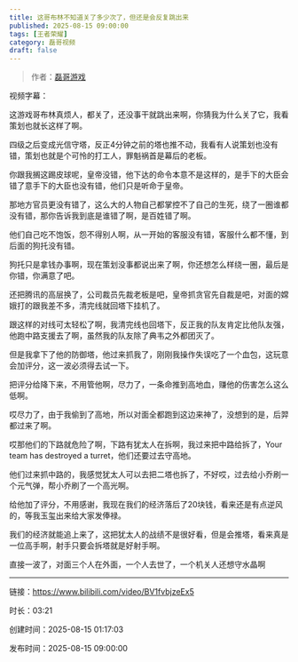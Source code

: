 ```yaml
---
title: 这哥布林不知道关了多少次了，但还是会反复跳出来
published: 2025-08-15 09:00:00
tags: [王者荣耀]
category: 磊哥视频
draft: false
---
```



> 作者：[磊哥游戏](https://space.bilibili.com/268941858?spm_id_from=333.788.upinfo.head.click)

视频字幕：

这游戏哥布林真烦人，都关了，还没事干就跳出来啊，你猜我为什么关了它，我看策划也就长这样了啊。

四级之后变成光信守塔，反正4分钟之前的塔也推不动，我看有人说策划也没有错，策划也就是个可怜的打工人，罪魁祸首是幕后的老板。

你跟我搁这踢皮球呢，皇帝没错，他下达的命令本意不是这样的，是手下的大臣会错了意手下的大臣也没有错，他们只是听命于皇帝。

那地方官员更没有错了，这么大的人物自己都掌控不了自己的生死，绕了一圈谁都没有错，那你告诉我到底是谁错了啊，是百姓错了啊。

他们自己吃不饱饭，怨不得别人啊，从一开始的客服没有错，客服什么都不懂，到后面的狗托没有错。

狗托只是拿钱办事啊，现在策划没事都说出来了啊，你还想怎么样绕一圈，最后是你错，你满意了吧。

还把腾讯的高层换了，公司裁员先裁老板是吧，皇帝抓贪官先自裁是吧，对面的嫦娥打的跟我差不多，清完线就回塔下挂机了。

跟这样的对线可太轻松了啊，我清完线也回塔下，反正我的队友肯定比他队友强，他跑中路支援去了啊，虽然我的队友除了典韦之外都团灭了。

但是我拿下了他的防御塔，他过来抓我了，刚刚我操作失误吃了一个血包，这玩意会加评分，这一波必须得去试一下。

把评分给降下来，不用管他啊，尽力了，一条命推到高地血，赚他的伤害怎么这么低啊。

哎尽力了，由于我偷到了高地，所以对面全都跑到这边来神了，没想到的是，后羿都过来了啊。

哎那他们的下路就危险了啊，下路有犹太人在拆啊，我过来把中路给拆了，Your team has destroyed a turret，他们还要过去守高地。

他们过来抓中路的，我感觉犹太人可以去把二塔也拆了，不好哎，过去给小乔刷一个元气弹，帮小乔刷了一个高光啊。

给他加了评分，不用感谢，我现在我们的经济落后了20块钱，看来还是有点逆风的，等我玉玺出来给大家发俸禄。

我们的经济就能追上来了，这把犹太人的战绩不是很好看，但是会推塔，看来真是一位高手啊，射手只要会拆塔就是好射手啊。

直接一波了，对面三个人在外面，一个人去世了，一个机关人还想守水晶啊

---

链接：https://www.bilibili.com/video/BV1fvbjzeEx5

时长：03:21

创建时间：2025-08-15 01:17:03

发布时间：2025-08-15 09:00:00
